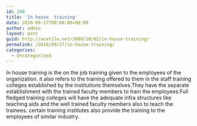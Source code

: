 ```yaml
---
id: 248
title: 'In house  training'
date: 2010-09-27T00:00:00+00:00
author: admin
layout: post
guid: http://acetile.net/2008/10/02/in-house-training/
permalink: /2010/09/27/in-house-training/
categories:
  - Uncategorized
---
```

In house training is the on the job training given to the employees of the organization. it also refers to the training offered to them in the staff training colleges established by the institutions themselves.They have the separate establishment with the trained faculty members to train the employees.Full fledged training colleges will have the adequate infra structures like teaching aids and the well trained faculty members also to teach the trainees. certain training institutes also provide the training to the employees of similar industry.